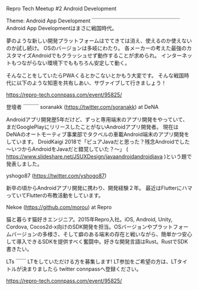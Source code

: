 Repro Tech Meetup #2 Android Development

Theme: Android App Development
￣￣￣￣￣￣￣￣￣￣￣￣￣￣￣￣￣
Android App Developmentはまさに戦国時代。

夢のような新しい開発プラットフォームはでてきては消え、使えるのか使えないのか試し続け。 OSのバージョンは多岐にわたり。 各メーカーの考えた最強のカスタマイズAndroidでもクラッシュせず動作することが求められ。 インターネットもつながらない環境下でももちろん安定して動く。

そんなことをしていたらPWAくるとかこないとかもう大変です。
そんな戦国時代に以下のような知恵を共有しあい、サヴァイブして行きましょう！

https://repro-tech.connpass.com/event/95825/

登壇者
￣￣￣
soranakk (https://twitter.com/soranakk) at DeNA

Androidアプリ開発歴5年だけど、ずっと専用端末のアプリ開発をやっていて、まだGooglePlayにリリースしたことがないAndroidアプリ開発者。
現在はDeNAのオートモーティブ事業部でタクベルの車載Android端末のアプリ開発をしています。
DroidKaigi 2018で「ピュアJavaだと思った？残念Androidでした～いつからAndroidをJavaだと錯覚していた？～」 ( https://www.slideshare.net/JSUXDesign/javaandroidandroidjava )という題で発表しました。

yshogo87 (https://twitter.com/yshogo87)

新卒の頃からAndroidアプリ開発に携わり、開発経験２年。 最近はFlutterにハマっていてFlutterの布教活動をしています。

Nekoe (https://github.com/morou) at Repro

猫と暮らす猫好きエンジニア。2015年Repro入社。iOS, Android, Unity, Cordova, Cocos2d-x向けのSDK開発を担当。OSバージョンやプラットフォームバージョンの多様さ、そして癖のある端末の存在と戦いながら、簡単かつ安心して導入できるSDKを提供すべく奮闘中。好きな開発言語はRust。RustでSDK書きたい。

LTs
￣￣
LTをしていただける方を募集します!
LT参加をご希望の方は、LTタイトルが決まりましたら twitter connpassへ登録ください。

https://repro-tech.connpass.com/event/95825/
